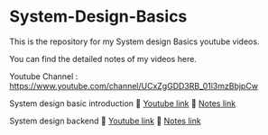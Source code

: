 # System-Design-Basics

This is the repository for my System design Basics youtube videos.

You can find the detailed notes of my videos here.

Youtube Channel : https://www.youtube.com/channel/UCxZgGDD3RB_01l3mzBbjpCw

System design basic introduction
📼 [Youtube link](https://youtu.be/enaXFZS79bA)
📝 [Notes link](https://github.com/sahilverma0696/System-Design-Basics/tree/main/System%20design%20basics%20introduction)


System design backend
📼 [Youtube link]()
📝 [Notes link]()